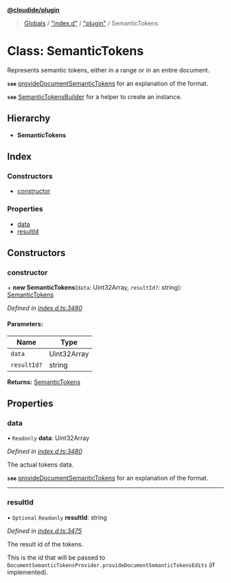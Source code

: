 **[@cloudide/plugin](../README.md)**

> [Globals](../README.md) / ["index.d"](../modules/_index_d_.md) / ["plugin"](../modules/_index_d_._plugin_.md) / SemanticTokens

# Class: SemanticTokens

Represents semantic tokens, either in a range or in an entire document.

**`see`** [provideDocumentSemanticTokens](#DocumentSemanticTokensProvider.provideDocumentSemanticTokens) for an explanation of the format.

**`see`** [SemanticTokensBuilder](#SemanticTokensBuilder) for a helper to create an instance.

## Hierarchy

* **SemanticTokens**

## Index

### Constructors

* [constructor](_index_d_._plugin_.semantictokens.md#constructor)

### Properties

* [data](_index_d_._plugin_.semantictokens.md#data)
* [resultId](_index_d_._plugin_.semantictokens.md#resultid)

## Constructors

### constructor

\+ **new SemanticTokens**(`data`: Uint32Array, `resultId?`: string): [SemanticTokens](_index_d_._plugin_.semantictokens.md)

*Defined in [index.d.ts:3480](https://github.com/shuyaqian/cloudide-plugin-api/blob/6d83fa1/index.d.ts#L3480)*

#### Parameters:

Name | Type |
------ | ------ |
`data` | Uint32Array |
`resultId?` | string |

**Returns:** [SemanticTokens](_index_d_._plugin_.semantictokens.md)

## Properties

### data

• `Readonly` **data**: Uint32Array

*Defined in [index.d.ts:3480](https://github.com/shuyaqian/cloudide-plugin-api/blob/6d83fa1/index.d.ts#L3480)*

The actual tokens data.

**`see`** [provideDocumentSemanticTokens](#DocumentSemanticTokensProvider.provideDocumentSemanticTokens) for an explanation of the format.

___

### resultId

• `Optional` `Readonly` **resultId**: string

*Defined in [index.d.ts:3475](https://github.com/shuyaqian/cloudide-plugin-api/blob/6d83fa1/index.d.ts#L3475)*

The result id of the tokens.

This is the id that will be passed to `DocumentSemanticTokensProvider.provideDocumentSemanticTokensEdits` (if implemented).
